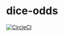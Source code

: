 # dice-odds

[![CircleCI](https://circleci.com/gh/stevelle/dice-odds.svg?style=svg)](<https://app.circleci.com/pipelines/github/stevelle/dice-odds?branch=master>)

